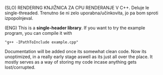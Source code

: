 (SLO)
RENDERING KNJIŽNICA ZA CPU RENDERANJE V C++. Deluje le single-threaded. Trenutno še ni zelo uporabna/učinkovita, jo pa bom sproti izpopolnjeval.

(ENG)
This is a **single-header library**. If you want to try the example program, you can compile it with 

    "g++ -IPathToInclude example.cpp"
                                  
Documentation will be added once its somewhat clean code. Now its unoptimized, in a really early 
stage aswell as its just all over the place. It mostly serves as a way of storing my code incase
anything gets lost/corrupted.

